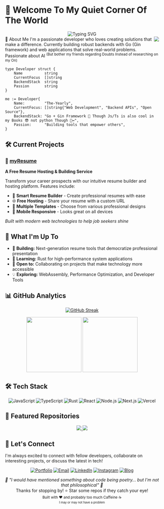 # 👋 Welcome To My Quiet Corner Of The World


<div align="center">
  <img src="https://readme-typing-svg.herokuapp.com?font=Fira+Code&size=22&duration=3000&pause=1000&color=2F81F7&center=true&vCenter=true&width=440&lines=Full+Stack+Developer;Backend+Specialist;Open+Source+Contributor;Building+the+Future" alt="Typing SVG" />
</div>
<img align="right" src="https://visitor-badge.laobi.icu/badge?page_id=The-Yearly.The-Yearly">
🚀 About Me
I'm a passionate developer who loves creating solutions that make a difference. Currently building robust backends with Go (Gin framework) and web applications that solve real-world problems.
<br/>
Passionate about AI <sup>(But bother my friends regarding Doubts Instead of researching on my On)</sup>

```
type Developer struct {
    Name          string
    CurrentFocus  []string
    BackendStack  string
    Passion       string
}

me := Developer{
    Name:         "The-Yearly",
    CurrentFocus: []string{"Web Development", "Backend APIs", "Open Source"},
    BackendStack: "Go + Gin Framework 🚀 Though Js/Ts is also cool in my Books 😎 not python Though 🙂‍↔️",
    Passion:      "Building tools that empower others",
}
```
## 🛠️ Current Projects

### 🌟 [myResume](https://myresume-livid-sigma.vercel.app/)
**A Free Resume Hosting & Building Service**

Transform your career prospects with our intuitive resume builder and hosting platform. Features include:
- 📝 **Smart Resume Builder** - Create professional resumes with ease
- 🌐 **Free Hosting** - Share your resume with a custom URL
- 🎨 **Multiple Templates** - Choose from various professional designs
- 📱 **Mobile Responsive** - Looks great on all devices

*Built with modern web technologies to help job seekers shine*

## 🎯 What I'm Up To

- 🔭 **Building:** Next-generation resume tools that democratize professional presentation
- 🌱 **Learning:** Rust for high-performance system applications
- 🤝 **Open to:** Collaborating on projects that make technology more accessible
- 💡 **Exploring:** WebAssembly, Performance Optimization, and Developer Tools

## 📊 GitHub Analytics

<div align="center">
  
[![GitHub Streak](https://streak-stats.demolab.com?user=The-Yearly&theme=tokyonight&hide_border=true&border_radius=10)](https://git.io/streak-stats)

<img height="180em" src="https://github-readme-stats.vercel.app/api?username=The-Yearly&show_icons=true&theme=tokyonight&hide_border=true&border_radius=10" />
<img height="180em" src="https://github-readme-stats.vercel.app/api/top-langs/?username=The-Yearly&layout=compact&theme=tokyonight&hide_border=true&border_radius=10" />

</div>

## 🛠️ Tech Stack

<div align="center">

![JavaScript](https://img.shields.io/badge/-JavaScript-F7DF1E?style=for-the-badge&logo=javascript&logoColor=black)
![TypeScript](https://img.shields.io/badge/-TypeScript-3178C6?style=for-the-badge&logo=typescript&logoColor=white)
![Rust](https://img.shields.io/badge/-Rust-000000?style=for-the-badge&logo=rust&logoColor=white)
![React](https://img.shields.io/badge/-React-61DAFB?style=for-the-badge&logo=react&logoColor=black)
![Node.js](https://img.shields.io/badge/-Node.js-339933?style=for-the-badge&logo=node.js&logoColor=white)
![Next.js](https://img.shields.io/badge/-Next.js-000000?style=for-the-badge&logo=next.js&logoColor=white)
![Vercel](https://img.shields.io/badge/-Vercel-000000?style=for-the-badge&logo=vercel&logoColor=white)

</div>

## 🌟 Featured Repositories

<div align="center">
  <a href="https://github.com/The-Yearly/myResume">
    <img src="https://github-readme-stats.vercel.app/api/pin/?username=The-Yearly&repo=myResume&theme=tokyonight&hide_border=true&border_radius=10" />
  </a>
  <a href="https://github.com/The-Yearly/myResume">
    <img src="https://github-readme-stats.vercel.app/api/pin/?username=The-Yearly&repo=Bento-Blog&theme=tokyonight&hide_border=true&border_radius=10" />
  </a>
</div>

## 🤝 Let's Connect

I'm always excited to connect with fellow developers, collaborate on interesting projects, or discuss the latest in tech!

<div align="center">

[![Portfolio](https://img.shields.io/badge/-Portfolio-000000?style=for-the-badge&logo=vercel&logoColor=white)](https://myresume-livid-sigma.vercel.app/resume/theyearly)
[![Email](https://img.shields.io/badge/-Email-EA4335?style=for-the-badge&logo=gmail&logoColor=white)](mailto:johnyohanskaria72@gmail.com)
[![LinkedIn](https://img.shields.io/badge/-LinkedIn-0A66C2?style=for-the-badge&logo=linkedin&logoColor=white)](https://www.linkedin.com/in/john-yohan/)
[![Instagram](https://img.shields.io/badge/-Instagram-E4405F?style=for-the-badge&logo=instagram&logoColor=white)](https://www.instagram.com/yohan_j_5)
[![Blog](https://img.shields.io/badge/-Blog-0A66C2?style=for-the-badge&logo=medium&logoColor=white)](https://bento-blog-me.vercel.app/)
</div>

<div align="center">

<i>💭 "I would have mentioned something about code being poetry... but I'm not that philosophical" 🤪</i>
  <br>
Thanks for stopping by! ⭐ Star some repos if they catch your eye!<br>
<sub>Built with ❤️ and probably too much Caffeine ☕<br/><sup>I may or may not have a problem</sup></sub>
</div>

